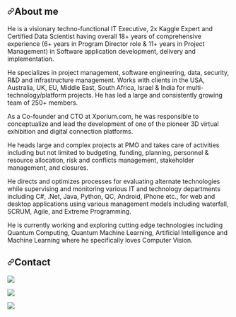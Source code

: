 <h2 dir="auto"><a id="user-content-about-me" class="anchor" aria-hidden="true" href="#about-me"><svg class="octicon octicon-link" viewBox="0 0 16 16" version="1.1" width="16" height="16" aria-hidden="true"><path fill-rule="evenodd" d="M7.775 3.275a.75.75 0 001.06 1.06l1.25-1.25a2 2 0 112.83 2.83l-2.5 2.5a2 2 0 01-2.83 0 .75.75 0 00-1.06 1.06 3.5 3.5 0 004.95 0l2.5-2.5a3.5 3.5 0 00-4.95-4.95l-1.25 1.25zm-4.69 9.64a2 2 0 010-2.83l2.5-2.5a2 2 0 012.83 0 .75.75 0 001.06-1.06 3.5 3.5 0 00-4.95 0l-2.5 2.5a3.5 3.5 0 004.95 4.95l1.25-1.25a.75.75 0 00-1.06-1.06l-1.25 1.25a2 2 0 01-2.83 0z"></path></svg></a>About me</h2>

He is a visionary techno-functional IT Executive, 2x Kaggle Expert and Certified Data Scientist having overall 18+ years of comprehensive experience (6+ years in Program Director role & 11+ years in Project Management) in Software application development, delivery and implementation.

He specializes in project management, software engineering, data, security, R&D and infrastructure management. Works with clients in the USA, Australia, UK, EU, Middle East, South Africa, Israel & India for multi-technology/platform projects. He has led a large and consistently growing team of 250+ members. 

As a Co-founder and CTO at Xporium.com, he was responsible to conceptualize and lead the development of one of the pioneer 3D virtual exhibition and digital connection platforms.

He heads large and complex projects at PMO and takes care of activities including but not limited to budgeting, funding, planning, personnel & resource allocation, risk and conflicts management, stakeholder management, and closures.

He directs and optimizes processes for evaluating alternate technologies while supervising and monitoring various IT and technology departments including C#, .Net, Java, Python, QC, Android, iPhone etc., for web and desktop applications using various management models including waterfall, SCRUM, Agile, and Extreme Programming.

He is currently working and exploring cutting edge technologies including Quantum Computing, Quantum Machine Learning, Artificial Intelligence and Machine Learning where he specifically loves Computer Vision.

<h2 dir="auto"><a id="user-content-contact" class="anchor" aria-hidden="true" href="#contact"><svg class="octicon octicon-link" viewBox="0 0 16 16" version="1.1" width="16" height="16" aria-hidden="true"><path fill-rule="evenodd" d="M7.775 3.275a.75.75 0 001.06 1.06l1.25-1.25a2 2 0 112.83 2.83l-2.5 2.5a2 2 0 01-2.83 0 .75.75 0 00-1.06 1.06 3.5 3.5 0 004.95 0l2.5-2.5a3.5 3.5 0 00-4.95-4.95l-1.25 1.25zm-4.69 9.64a2 2 0 010-2.83l2.5-2.5a2 2 0 012.83 0 .75.75 0 001.06-1.06 3.5 3.5 0 00-4.95 0l-2.5 2.5a3.5 3.5 0 004.95 4.95l1.25-1.25a.75.75 0 00-1.06-1.06l-1.25 1.25a2 2 0 01-2.83 0z"></path></svg></a>Contact</h2>

<a href="https://www.linkedin.com/in/viratkkothari/" rel="nofollow"><img src="https://camo.githubusercontent.com/e1af73c826c94356f8b6e9aa49e10afcfa0e29742cb5966ca48b3541f8655463/68747470733a2f2f696d672e736869656c64732e696f2f62616467652f4c696e6b6564496e2d3041363643322e7376673f7374796c653d666f722d7468652d6261646765266c6f676f3d4c696e6b6564496e266c6f676f436f6c6f723d7768697465" data-canonical-src="https://img.shields.io/badge/LinkedIn-0A66C2.svg?style=for-the-badge&amp;logo=LinkedIn&amp;logoColor=white" style="max-width: 100%;"></a>

<a href="https://twitter.com/ViratKothari" rel="nofollow"><img src="https://camo.githubusercontent.com/e894507ac6d43ad924e283bea992d3fe06a1c483e620b51822bd42638540267d/68747470733a2f2f696d672e736869656c64732e696f2f62616467652f547769747465722d3144413146322e7376673f7374796c653d666f722d7468652d6261646765266c6f676f3d54776974746572266c6f676f436f6c6f723d7768697465" data-canonical-src="https://img.shields.io/badge/Twitter-1DA1F2.svg?style=for-the-badge&amp;logo=Twitter&amp;logoColor=white" style="max-width: 100%;"></a>

<a href="https://www.kaggle.com/viratkothari" rel="nofollow"><img src="https://img.shields.io/badge/Kaggle-20BEFF?style=for-the-badge&logo=Kaggle&logoColor=white" style="max-width: 100%;"></a>
<!--
**ViratKothari/ViratKothari** is a ✨ _special_ ✨ repository because its `README.md` (this file) appears on your GitHub profile.

Here are some ideas to get you started:

- 🔭 I’m currently working on ...
- 🌱 I’m currently learning ...
- 👯 I’m looking to collaborate on ...
- 🤔 I’m looking for help with ...
- 💬 Ask me about ...
- 📫 How to reach me: ...
- 😄 Pronouns: ...
- ⚡ Fun fact: ...
-->
